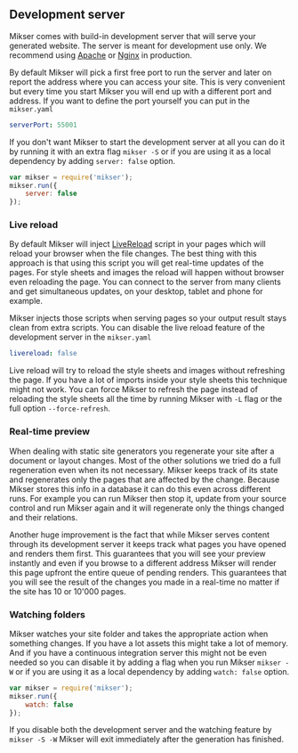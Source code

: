 ## Development server
Mikser comes with build-in development server that will serve your generated website. The server is meant for development use only. We recommend using [Apache](https://httpd.apache.org/) or [Nginx](http://nginx.org/) in production.

By default Mikser will pick a first free port to run the server and later on report the address where you can access your site. This is very convenient but every time you start Mikser you will end up with a different port and address. If you want to define the port yourself you can put in the `mikser.yaml`

```yaml
serverPort: 55001
```

If you don't want Mikser to start the development server at all you can do it by running it with an extra flag `mikser -S` or if you are using it as a local dependency by adding `server: false` option.

```js
var mikser = require('mikser');
mikser.run({
	server: false
});
```

### Live reload
By default Mikser will inject [LiveReload](https://github.com/livereload/livereload-js) script in your pages which will reload your browser when the file changes. The best thing with this approach is that using this script you will get real-time updates of the pages. For style sheets and images the reload will happen without browser even reloading the page. You can connect to the server from many clients and get simultaneous updates, on your desktop, tablet and phone for example. 

Mikser injects those scripts when serving pages so your output result stays clean from extra scripts. You can disable the live reload feature of the development server in the `mikser.yaml`

```yaml
livereload: false
```

Live reload will try to reload the style sheets and images without refreshing the page. If you have a lot of imports inside your style sheets this technique might not work. You can force Mikser to refresh the page instead of reloading the style sheets all the time by running Mikser with `-L` flag or the full option `--force-refresh`.

### Real-time preview
When dealing with static site generators you regenerate your site after a document or layout changes. Most of the other solutions we tried do a full regeneration even when its not necessary. Mikser keeps track of its state and regenerates only the pages that are affected by the change. Because Mikser stores this info in a database it can do this even across different runs. For example you can run Mikser then stop it, update from your source control and run Mikser again and it will regenerate only the things changed and their relations.

Another huge improvement is the fact that while Mikser serves content through its development server it keeps track what pages you have opened and renders them first. This guarantees that you will see your preview instantly and even if you browse to a different address Mikser will render this page upfront the entire queue of pending renders. This guarantees that you will see the result of the changes you made in a real-time no matter if the site has 10 or 10'000 pages.

### Watching folders
Mikser watches your site folder and takes the appropriate action when something changes. If you have a lot assets this might take a lot of memory. And if you have a continuous integration server this might not be even needed so you can disable it by adding a flag when you run Mikser `mikser -W` or if you are using it as a local dependency by adding `watch: false` option. 

```js
var mikser = require('mikser');
mikser.run({
	watch: false
});
```

If you disable both the development server and the watching feature by `mikser -S -W` Mikser will exit immediately after the generation has finished.